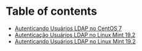 # Table of contents

* [Autenticando Usuários LDAP no CentOS 7](README.md)
* [Autenticação Usuários LDAP no Linux Mint 19.2](autenticacao-ldap-mint19.md)
* [Autenticando Usuários LDAP no Linux Mint 19.2](untitled.md)

